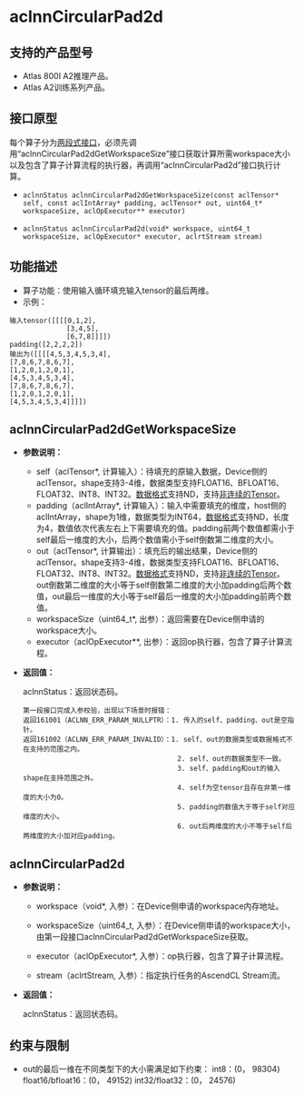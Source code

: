 # aclnnCircularPad2d

## 支持的产品型号
- Atlas 800I A2推理产品。
- Atlas A2训练系列产品。

## 接口原型

每个算子分为[两段式接口](common/两段式接口.md)，必须先调用“aclnnCircularPad2dGetWorkspaceSize”接口获取计算所需workspace大小以及包含了算子计算流程的执行器，再调用“aclnnCircularPad2d”接口执行计算。

- `aclnnStatus aclnnCircularPad2dGetWorkspaceSize(const aclTensor* self, const aclIntArray* padding, aclTensor* out, uint64_t* workspaceSize, aclOpExecutor** executor)`

- `aclnnStatus aclnnCircularPad2d(void* workspace, uint64_t workspaceSize, aclOpExecutor* executor, aclrtStream stream)`

## 功能描述

- 算子功能：使用输入循环填充输入tensor的最后两维。
- 示例：

```
输入tensor([[[[0,1,2],
              [3,4,5],
              [6,7,8]]]])
padding([2,2,2,2])
输出为([[[[4,5,3,4,5,3,4],
[7,8,6,7,8,6,7],
[1,2,0,1,2,0,1],
[4,5,3,4,5,3,4],
[7,8,6,7,8,6,7],
[1,2,0,1,2,0,1],
[4,5,3,4,5,3,4]]]])
```

## aclnnCircularPad2dGetWorkspaceSize

- **参数说明：**

  - self（aclTensor*, 计算输入）：待填充的原输入数据，Device侧的aclTensor。shape支持3-4维，数据类型支持FLOAT16、BFLOAT16、FLOAT32、INT8、INT32。[数据格式](common/数据格式.md)支持ND，支持[非连续的Tensor](common/非连续的Tensor.md)。
  - padding（aclIntArray*, 计算输入）：输入中需要填充的维度，host侧的aclIntArray，shape为1维，数据类型为INT64，[数据格式](common/数据格式.md)支持ND，长度为4，数值依次代表左右上下需要填充的值。padding前两个数值都需小于self最后一维度的大小，后两个数值需小于self倒数第二维度的大小。
  - out（aclTensor*, 计算输出）：填充后的输出结果，Device侧的aclTensor。shape支持3-4维，数据类型支持FLOAT16、BFLOAT16、FLOAT32、INT8、INT32。[数据格式](common/数据格式.md)支持ND，支持[非连续的Tensor](common/非连续的Tensor.md)。out倒数第二维度的大小等于self倒数第二维度的大小加padding后两个数值，out最后一维度的大小等于self最后一维度的大小加padding前两个数值。
  - workspaceSize（uint64_t*, 出参）：返回需要在Device侧申请的workspace大小。
  - executor（aclOpExecutor**, 出参）：返回op执行器，包含了算子计算流程。


- **返回值：**

  aclnnStatus：返回状态码。

  ```
  第一段接口完成入参校验，出现以下场景时报错：
  返回161001（ACLNN_ERR_PARAM_NULLPTR）：1. 传入的self、padding、out是空指针。
  返回161002（ACLNN_ERR_PARAM_INVALID）：1. self、out的数据类型或数据格式不在支持的范围之内。
                                        2. self、out的数据类型不一致。
                                        3. self、padding和out的输入shape在支持范围之外。
                                        4. self为空tensor且存在非第一维度的大小为0。
                                        5. padding的数值大于等于self对应维度的大小。
                                        6. out后两维度的大小不等于self后两维度的大小加对应padding。
  ```

## aclnnCircularPad2d

- **参数说明：**

  - workspace（void*, 入参）：在Device侧申请的workspace内存地址。

  - workspaceSize（uint64_t, 入参）：在Device侧申请的workspace大小，由第一段接口aclnnCircularPad2dGetWorkspaceSize获取。

  - executor（aclOpExecutor*, 入参）：op执行器，包含了算子计算流程。

  - stream（aclrtStream, 入参）：指定执行任务的AscendCL Stream流。


- **返回值：**

  aclnnStatus：返回状态码。

## 约束与限制

- out的最后一维在不同类型下的大小需满足如下约束：
int8：(0， 98304)
float16/bfloat16：(0， 49152)
int32/float32：(0， 24576)
